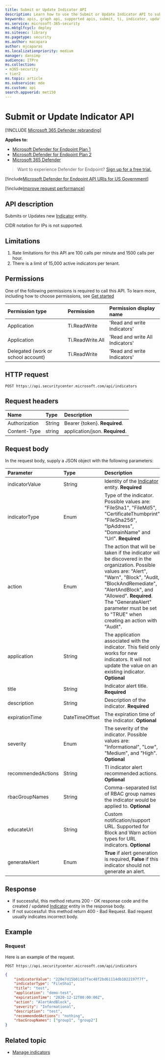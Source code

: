 ```yaml
---
title: Submit or Update Indicator API
description: Learn how to use the Submit or Update Indicator API to submit or update a new Indicator entity in Microsoft Defender for Endpoint.
keywords: apis, graph api, supported apis, submit, ti, indicator, update
ms.service: microsoft-365-security
ms.mktglfcycl: deploy
ms.sitesec: library
ms.pagetype: security
ms.author: macapara
author: mjcaparas
ms.localizationpriority: medium
manager: dansimp
audience: ITPro
ms.collection: 
- m365-security
- tier2
ms.topic: article
ms.subservice: mde
ms.custom: api
search.appverid: met150
---
```


# Submit or Update Indicator API

[!INCLUDE [Microsoft 365 Defender rebranding](../../includes/microsoft-defender.md)]

**Applies to:**
- [Microsoft Defender for Endpoint Plan 1](https://go.microsoft.com/fwlink/p/?linkid=2154037)
- [Microsoft Defender for Endpoint Plan 2](https://go.microsoft.com/fwlink/p/?linkid=2154037)
- [Microsoft 365 Defender](https://go.microsoft.com/fwlink/?linkid=2118804)

> Want to experience Defender for Endpoint? [Sign up for a free trial.](https://signup.microsoft.com/create-account/signup?products=7f379fee-c4f9-4278-b0a1-e4c8c2fcdf7e&ru=https://aka.ms/MDEp2OpenTrial?ocid=docs-wdatp-exposedapis-abovefoldlink)


[!include[Microsoft Defender for Endpoint API URIs for US Government](../../includes/microsoft-defender-api-usgov.md)]

[!include[Improve request performance](../../includes/improve-request-performance.md)]

## API description

Submits or Updates new [Indicator](ti-indicator.md) entity.

CIDR notation for IPs is not supported.

## Limitations

1. Rate limitations for this API are 100 calls per minute and 1500 calls per hour.
2. There is a limit of 15,000 active indicators per tenant.

## Permissions

One of the following permissions is required to call this API. To learn more, including how to choose permissions, see [Get started](apis-intro.md)

Permission type|Permission|Permission display name
:---|:---|:---
Application|Ti.ReadWrite|'Read and write Indicators'
Application|Ti.ReadWrite.All|'Read and write All Indicators'
Delegated (work or school account)|Ti.ReadWrite|'Read and write Indicators'

## HTTP request

```http
POST https://api.securitycenter.microsoft.com/api/indicators
```

## Request headers

Name|Type|Description
:---|:---|:---
Authorization|String|Bearer {token}. **Required**.
Content-Type|string|application/json. **Required**.

## Request body

In the request body, supply a JSON object with the following parameters:

Parameter|Type|Description
:---|:---|:---
indicatorValue|String|Identity of the [Indicator](ti-indicator.md) entity. **Required**
indicatorType|Enum|Type of the indicator. Possible values are: "FileSha1", "FileMd5", "CertificateThumbprint", "FileSha256", "IpAddress", "DomainName" and "Url". **Required**
action|Enum|The action that will be taken if the indicator will be discovered in the organization. Possible values are: "Alert", "Warn", "Block", "Audit, "BlockAndRemediate", "AlertAndBlock", and "Allowed". **Required**. The "GenerateAlert" parameter must be set to "TRUE" when creating an action with "Audit".
application|String|The application associated with the indicator. This field only works for new indicators. It will not update the value on an existing indicator. **Optional**
title|String|Indicator alert title. **Required**
description|String|Description of the indicator. **Required**
expirationTime|DateTimeOffset|The expiration time of the indicator. **Optional**
severity|Enum|The severity of the indicator. Possible values are: "Informational", "Low", "Medium", and "High". **Optional**
recommendedActions|String|TI indicator alert recommended actions. **Optional**
rbacGroupNames|String|Comma-separated list of RBAC group names the indicator would be applied to. **Optional**
educateUrl|String|Custom notification/support URL. Supported for Block and Warn action types for URL indicators. **Optional**
generateAlert|Enum|**True** if alert generation is required, **False** if this indicator should not generate an alert.
## Response

- If successful, this method returns 200 - OK response code and the created / updated [Indicator](ti-indicator.md) entity in the response body.
- If not successful: this method return 400 - Bad Request. Bad request usually indicates incorrect body.

## Example

### Request

Here is an example of the request.

```http
POST https://api.securitycenter.microsoft.com/api/indicators
```

```json
{
    "indicatorValue": "220e7d15b011d7fac48f2bd61114db1022197f7f",
    "indicatorType": "FileSha1",
    "title": "test",
    "application": "demo-test",
    "expirationTime": "2020-12-12T00:00:00Z",
    "action": "AlertAndBlock",
    "severity": "Informational",
    "description": "test",
    "recommendedActions": "nothing",
    "rbacGroupNames": ["group1", "group2"]
}
```

## Related topic

- [Manage indicators](manage-indicators.md)
